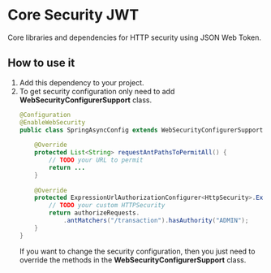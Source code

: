 # Core Security JWT
Core libraries and dependencies for HTTP security using JSON Web Token.

## How to use it
1. Add this dependency to your project.
2. To get security configuration only need to add **WebSecurityConfigurerSupport** class.
   ```Java
   @Configuration
   @EnableWebSecurity
   public class SpringAsyncConfig extends WebSecurityConfigurerSupport {
       
       @Override
       protected List<String> requestAntPathsToPermitAll() {
           // TODO your URL to permit
           return ...
       }
       
       @Override
       protected ExpressionUrlAuthorizationConfigurer<HttpSecurity>.ExpressionInterceptUrlRegistry configureAuthorization(ExpressionUrlAuthorizationConfigurer<HttpSecurity>.ExpressionInterceptUrlRegistry authorizeRequests) throws Exception {
           // TODO your custom HTTPSecurity
           return authorizeRequests.
               .antMatchers("/transaction").hasAuthority("ADMIN");
       }
   }
   ```
   If you want to change the security configuration, then you just need to override the methods in the **WebSecurityConfigurerSupport** class.
